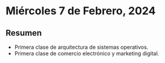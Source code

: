 # Miércoles 7 de Febrero, 2024
## Resumen
- Primera clase de arquitectura de sistemas operativos.
- Primera clase de comercio electrónico y marketing digital. 
